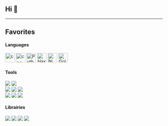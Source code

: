## Hi 👋

<hr/>

## Favorites

#### Languages
<p>
<img src="https://shields.io/badge/Code-C-informational?logo=C&color=2bbc8a&style=flat-square" alt="c" height="30"/>
<img src="https://shields.io/badge/Code-C++-informational?logo=C%2B%2B&color=2bbc8a&style=flat-square" alt="c++" height="30"/>
<img src="https://shields.io/badge/Code-Python-informational?logo=python&color=2bbc8a&style=flat-square" alt="Python" height="30"/>
<img src="https://shields.io/badge/Code-Haxe-informational?logo=haxe&color=2bbc8a&style=flat-square" alt="Haxe" height="30"/>
<img src="https://shields.io/badge/Code-Nim-informational?logo=nim&color=2bbc8a&style=flat-square" alt="Nim" height="30"/>
<img src="https://shields.io/badge/Code-Go-informational?logo=go&color=2bbc8a&style=flat-square" alt="Golang" height="30"/>
</p>

#### Tools
<p>
<img src="https://shields.io/badge/OS-Linux-informational?logo=linux&color=00acc1&style=for-the-badge"/>
<img src="https://shields.io/badge/OS-Windows-informational?logo=windows&color=00acc1&style=for-the-badge"/>
<br/>
<img src="https://shields.io/badge/SVN-Git-informational?logo=git&color=00acc1&style=for-the-badge"/>
<img src="https://shields.io/badge/IDE-Vim-informational?logo=vim&color=00acc1&style=for-the-badge"/>
<img src="https://shields.io/badge/IDE-VS-informational?logo=visual%20studio&color=00acc1&style=for-the-badge"/>
<br/>
<img src="https://shields.io/badge/Ops-Ansible-informational?logo=ansible&color=00acc1&style=for-the-badge"/>
<img src="https://shields.io/badge/Ops-Docker-informational?logo=docker&color=00acc1&style=for-the-badge"/>
<img src="https://shields.io/badge/DB-pSQL-informational?logo=postgresql&color=00acc1&style=for-the-badge"/>
</p>

#### Librairies
![](https://shields.io/badge/Game-UE4-informational?logo=unreal%20engine&color=ffa000&style=for-the-badge)
![](https://shields.io/badge/Game-OpenGL-informational?logo=opengl&color=ffa000&style=for-the-badge)
![](https://shields.io/badge/Game-SFML-informational?logo=sfml&color=ffa000&style=for-the-badge)
![](https://shields.io/badge/Other-From%20Scratch-informational?logo=libreoffice&color=ffa000&style=for-the-badge)
